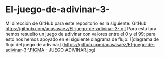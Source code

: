 # El-juego-de-adivinar-3-
Mi dirección de GitHub para este repositorio es la siguiente: GitHub https://github.com/acasasaez/El-juego-de-adivinar-3-.git
Para esta tara hemos resuelto un juego de adivinar con valores entre el 0 y el 99; para esto nos hemos apoyado en el siguiente diagrama de flujo:
![diagrama de flujo del juego de adivinar] (https://github.com/acasasaez/El-juego-de-adivinar-3-\FIGMA - JUEGO ADIVINAR.jpg)

